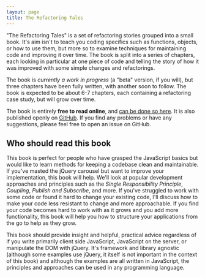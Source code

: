 ```yaml
---
layout: page
title: The Refactoring Tales
---
```


"The Refactoring Tales" is a set of refactoring stories grouped into a small book. It's aim isn't to teach you coding specifics such as functions, objects, or how to use them, but more so to examine techniques for maintaining code and improving it over time. The book is split into a series of chapters, each looking in particular at one piece of code and telling the story of how it was improved with some simple changes and refactorings.

The book is _currently a work in progress_ (a "beta" version, if you will), but three chapters have been fully written, with another soon to follow. The book is expected to be about 6-7 chapters, each containing a refactoring case study, but will grow over time.

The book is entirely __free to read online__, and [can be done so here](refactoring-tales.html). It is also published openly on [GitHub](https://github.com/jackfranklin/the-refactoring-tales). If you find any problems or have any suggestions, please feel free to open an issue on GitHub.

## Who should read this book
This book is perfect for people who have grasped the JavaScript basics but would like to learn methods for keeping a codebase clean and maintainable. If you've masted the jQuery carousel but want to improve your implementation, this book will help. We'll look at popular development approaches and principles such as the _Single Responsibility Principle_, _Coupling_, _Publish and Subscribe_, and more. If you've struggled to work with some code or found it hard to change your existing code, I'll discuss how to make your code less resistant to change and more approachable. If you find your code becomes hard to work with as it grows and you add more functionality, this book will help you how to structure your applications from the go to help as they grow.

This book should provide insight and helpful, practical advice regardless of if you write primarily client side JavaScript, JavaScript on the server, or manipulate the DOM with jQuery. It's framework and library agnostic (although some examples use jQuery, it itself is not important in the context of this book) and although the examples are all written in JavaScript, the principles and approaches can be used in any programming language.



